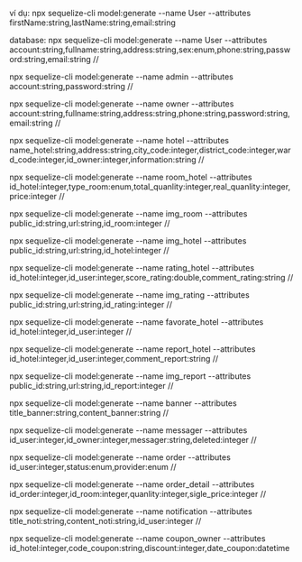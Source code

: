 ví dụ: npx sequelize-cli model:generate --name User --attributes firstName:string,lastName:string,email:string

database:
npx sequelize-cli model:generate --name User --attributes account:string,fullname:string,address:string,sex:enum,phone:string,password:string,email:string //

npx sequelize-cli model:generate --name admin --attributes account:string,password:string //

npx sequelize-cli model:generate --name owner --attributes account:string,fullname:string,address:string,phone:string,password:string,email:string //

npx sequelize-cli model:generate --name hotel --attributes name_hotel:string,address:string,city_code:integer,district_code:integer,ward_code:integer,id_owner:integer,information:string //

npx sequelize-cli model:generate --name room_hotel --attributes id_hotel:integer,type_room:enum,total_quanlity:integer,real_quanlity:integer,price:integer //

npx sequelize-cli model:generate --name img_room --attributes public_id:string,url:string,id_room:integer //

npx sequelize-cli model:generate --name img_hotel --attributes public_id:string,url:string,id_hotel:integer //

npx sequelize-cli model:generate --name rating_hotel --attributes id_hotel:integer,id_user:integer,score_rating:double,comment_rating:string //

npx sequelize-cli model:generate --name img_rating --attributes public_id:string,url:string,id_rating:integer //

npx sequelize-cli model:generate --name favorate_hotel --attributes id_hotel:integer,id_user:integer //

npx sequelize-cli model:generate --name report_hotel --attributes id_hotel:integer,id_user:integer,comment_report:string //

npx sequelize-cli model:generate --name img_report --attributes public_id:string,url:string,id_report:integer //

npx sequelize-cli model:generate --name banner --attributes title_banner:string,content_banner:string //

npx sequelize-cli model:generate --name messager --attributes id_user:integer,id_owner:integer,messager:string,deleted:integer //

npx sequelize-cli model:generate --name order --attributes id_user:integer,status:enum,provider:enum //

npx sequelize-cli model:generate --name order_detail --attributes id_order:integer,id_room:integer,quanlity:integer,sigle_price:integer //

npx sequelize-cli model:generate --name notification --attributes title_noti:string,content_noti:string,id_user:integer //

npx sequelize-cli model:generate --name coupon_owner --attributes id_hotel:integer,code_coupon:string,discount:integer,date_coupon:datetime

